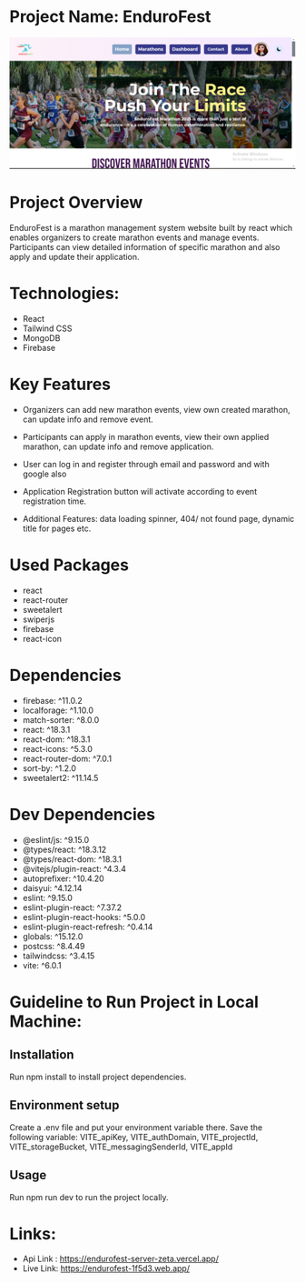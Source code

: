 # Project Name: EnduroFest

![Alt text](src/assets/projectdemo.png)

# Project Overview

EnduroFest is a marathon management system website built by react which enables organizers to create marathon events and manage events. Participants can view detailed information of specific marathon and also apply and update their application.

# Technologies: 
* React
* Tailwind CSS
* MongoDB
* Firebase


# Key Features

* Organizers can add new marathon events, view own created marathon, can update info and remove event.

* Participants can apply in marathon events, view their own applied marathon, can update info and remove application.

* User can log in and register through email and password and with google also

* Application Registration button will activate according to event registration time.

* Additional Features: data loading spinner, 404/ not found page, dynamic title for pages etc.


# Used Packages
* react
* react-router
* sweetalert
* swiperjs
* firebase
* react-icon

# Dependencies

* firebase: ^11.0.2
* localforage: ^1.10.0
* match-sorter: ^8.0.0
* react: ^18.3.1
* react-dom: ^18.3.1
* react-icons: ^5.3.0
* react-router-dom: ^7.0.1
* sort-by: ^1.2.0
* sweetalert2: ^11.14.5


# Dev Dependencies

* @eslint/js: ^9.15.0
* @types/react: ^18.3.12
* @types/react-dom: ^18.3.1
* @vitejs/plugin-react: ^4.3.4
* autoprefixer: ^10.4.20
* daisyui: ^4.12.14
* eslint: ^9.15.0
* eslint-plugin-react: ^7.37.2
* eslint-plugin-react-hooks: ^5.0.0
* eslint-plugin-react-refresh: ^0.4.14
* globals: ^15.12.0
* postcss: ^8.4.49
* tailwindcss: ^3.4.15
* vite: ^6.0.1

# Guideline to Run Project in Local Machine:

## Installation

Run npm install to install project dependencies.

## Environment setup
Create a .env file and put your environment variable there. Save the following variable:
VITE_apiKey,
VITE_authDomain,
VITE_projectId,
VITE_storageBucket,
VITE_messagingSenderId,
VITE_appId

## Usage
Run npm run dev to run the project locally.

# Links: 

* Api Link : https://endurofest-server-zeta.vercel.app/
* Live Link: https://endurofest-1f5d3.web.app/
